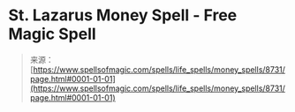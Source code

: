 <!--yml

category: 未分类

date: 2024-06-12 18:44:15

-->

# St. Lazarus Money Spell - Free Magic Spell

> 来源：[https://www.spellsofmagic.com/spells/life_spells/money_spells/8731/page.html#0001-01-01](https://www.spellsofmagic.com/spells/life_spells/money_spells/8731/page.html#0001-01-01)
